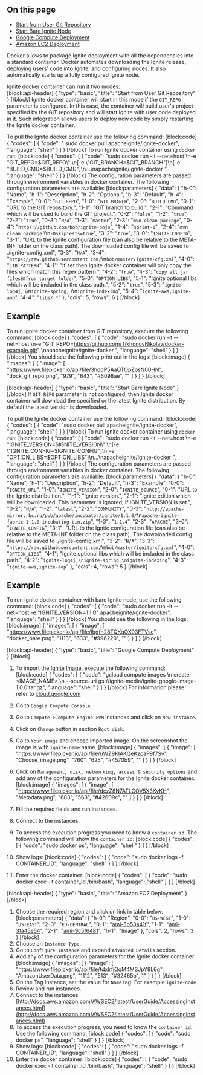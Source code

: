 ## On this page
* [Start from User Git Repository](doc:docker-deployment#start-from-user-git-repository)
* [Start Bare Ignite Node](doc:docker-deployment#start-bare-ignite-node)
* [Google Compute Deployment](doc:docker-deployment#google-compute-deployment)
* [Amazon EC2 Deployment](doc:docker-deployment#amazon-ec2-deployment)

Docker allows to package Ignite deployment with all the dependencies into a standard container. Docker automates downloading the Ignite release, deploying users' code into Ignite, and configuring nodes. It also automatically starts up a fully configured Ignite node.

Ignite docker container can run it two modes:  
[block:api-header]
{
  "type": "basic",
  "title": "Start from User Git Repository"
}
[/block]
Ignite docker container will start in this mode if  the `GIT_REPO` parameter is configured. In this case, the container will build user's project specified by the GIT repository and will start Ignite with user code deployed in it. Such integration allows users to deploy new code by simply restarting the Ignite docker container.

To pull the Ignite docker container use the following command:
[block:code]
{
  "codes": [
    {
      "code": " sudo docker pull apacheignite/ignite-docker",
      "language": "shell"
    }
  ]
}
[/block]
To run Ignite docker container using `docker run`:
[block:code]
{
  "codes": [
    {
      "code": "sudo docker run -it --net=host \n-e \"GIT_REPO=$GIT_REPO\" \n[-e \"GIT_BRANCH=$GIT_BRANCH\"]\n[-e \"BUILD_CMD=$BUILD_CMD\"]\n...\napacheignite/ignite-docker ",
      "language": "shell"
    }
  ]
}
[/block]
The configuration parameters are passed through environment variables in docker container. The following configuration parameters are available:
[block:parameters]
{
  "data": {
    "h-0": "Name",
    "h-1": "Description",
    "h-2": "Optional",
    "h-3": "Default",
    "h-4": "Example",
    "0-0": "`GIT_REPO`",
    "1-0": "`GIT_BRANCH`",
    "2-0": "`BUILD_CMD`",
    "0-1": "URL to the GIT repository.",
    "1-1": "GIT branch to build.",
    "2-1": "Command which will be used to build the GIT project.",
    "0-2": "`false`",
    "1-2": "`true`",
    "2-2": "`true`",
    "0-3": "`N/A`",
    "1-3": "`master`",
    "2-3": "`mvn clean package`",
    "0-4": "`https://github.com/bob/ignite-pojo`",
    "1-4": "`sprint-1`",
    "2-4": "`mvn clean package` \\\n`-DskipTests=true`",
    "3-2": "`true`",
    "3-0": "`IGNITE_CONFIG`",
    "3-1": "URL to the Ignite configuration file (can also be relative to the  META-INF folder on the class path). The downloaded config file will be saved to ./ignite-config.xml",
    "3-3": "`N/A`",
    "3-4": "`https://raw.githubusercontent.com/`\n`bob/master/ignite-cfg.xml`",
    "4-0": "`LIB_PATTERN`",
    "4-1": "If set then Ignite docker container will only copy the files which match this regex pattern.",
    "4-2": "`true`",
    "4-3": "`copy all jar files`\n`from target folder`",
    "5-0": "`OPTION_LIBS`",
    "5-1": "Ignite optional libs which will be included in the class path.",
    "5-2": "`true`",
    "5-3": "`ignite-log4j,` \\\n`ignite-spring,` \\\n`ignite-indexing`",
    "5-4": "`ignite-aws,ignite-aop`",
    "4-4": "`libs/.*`"
  },
  "cols": 5,
  "rows": 6
}
[/block]
## Example

To run Ignite docker container from GIT repository, execute the following command:
[block:code]
{
  "codes": [
    {
      "code": "sudo docker run -it --net=host \n-e \"GIT_REPO=https://github.com/TikhonovNikolay/docker-example.git\" \napacheignite/ignite-docker ",
      "language": "shell"
    }
  ]
}
[/block]
 You should see the following print out in the logs:
[block:image]
{
  "images": [
    {
      "image": [
        "https://www.filepicker.io/api/file/3hddP5AaQTOpZosN00HN",
        "dock_git_repo.png",
        "979",
        "643",
        "#6098ae",
        ""
      ]
    }
  ]
}
[/block]

[block:api-header]
{
  "type": "basic",
  "title": "Start Bare Ignite Node"
}
[/block]
If `GIT_REPO` parameter is not configured, then Ignite docker container will download the specified or the latest Ignite distribution. By default the latest version is downloaded.

To pull the Ignite docker container use the following command:
[block:code]
{
  "codes": [
    {
      "code": "sudo docker pull apacheignite/ignite-docker",
      "language": "shell"
    }
  ]
}
[/block]
To run Ignite docker container using `docker run`:
[block:code]
{
  "codes": [
    {
      "code": "sudo docker run -it --net=host \n-e \"IGNITE_VERSION=$IGNITE_VERSION\" \n[-e \"IGNITE_CONFIG=$IGNITE_CONFIG\"]\n[-e \"OPTION_LIBS=$OPTION_LIBS\"]\n...\napacheignite/ignite-docker ",
      "language": "shell"
    }
  ]
}
[/block]
The configuration parameters are passed through environment variables in docker container. The following configuration parameters are available:
[block:parameters]
{
  "data": {
    "h-0": "Name",
    "h-1": "Description",
    "h-2": "Default",
    "h-3": "Example",
    "0-0": "`IGNITE_URL`",
    "1-0": "`IGNITE_VERSION`",
    "2-0": "`IGNITE_SOURCE`",
    "0-1": "URL to the Ignite distribuition.",
    "1-1": "Ignite version.",
    "2-1": "Ignite edition which will be downloaded. This parameter is ignored, if IGNITE_VERSION is set.",
    "0-2": "`N/A`",
    "1-2": "`latest`",
    "2-2": "`COMMUNITY`",
    "0-3": "`http://apache-mirror.rbc.ru/pub/apache/incubator/ignite/1.1.0/`\n`apache-ignite-fabric-1.1.0-incubating-bin.zip`",
    "1-3": "`1.1.4`",
    "2-3": "`APACHE`",
    "3-0": "`IGNITE_CONFIG`",
    "3-1": "URL to the Ignite configuration file (can also be relative to the  META-INF folder on the class path). The downloaded config file will be saved to ./ignite-config.xml",
    "3-2": "`N/A`",
    "3-3": "`https://raw.githubusercontent.com/`\n`bob/master/ignite-cfg.xml`",
    "4-0": "`OPTION_LIBS`",
    "4-1": "Ignite optional libs which will be included in the class path.",
    "4-2": "`ignite-log4j,\nignite-spring,\nignite-indexing`",
    "4-3": "`ignite-aws,ignite-aop`"
  },
  "cols": 4,
  "rows": 5
}
[/block]
## Example

To run Ignite docker container with bare Ignite node, use the following command:
[block:code]
{
  "codes": [
    {
      "code": "sudo docker run -it --net=host -e \"IGNITE_VERSION=1.1.0\" apacheignite/ignite-docker",
      "language": "shell"
    }
  ]
}
[/block]
You should see the following in the logs:
[block:image]
{
  "images": [
    {
      "image": [
        "https://www.filepicker.io/api/file/lbgfn28TQKqOX03FTVsc",
        "docker_bare.png",
        "1113",
        "633",
        "#996220",
        ""
      ]
    }
  ]
}
[/block]

[block:api-header]
{
  "type": "basic",
  "title": "Google Compute Deployment"
}
[/block]
1. To import the [Ignite Image](https://storage.googleapis.com/ignite-media/ignite-google-image-1.0.0.tar.gz), execute the following command:
[block:code]
{
  "codes": [
    {
      "code": "gcloud compute images \n  create <IMAGE_NAME> \n  --source-uri gs://ignite-media/ignite-google-image-1.0.0.tar.gz",
      "language": "shell"
    }
  ]
}
[/block]
For information please refer to [cloud.google.com](https://cloud.google.com/compute/docs/images#import_an_image)
    
2. Go to `Google Compute Console`.
3. Go to `Compute->Compute Engine->VM` instances and click on `New instance`.
4. Click on `Change` button in section `Boot disk`.
5. Go to `Your image` and choose imported image. On the screenshot the image is with `ignite-name` name.
[block:image]
{
  "images": [
    {
      "image": [
        "https://www.filepicker.io/api/file/uWZ9KlAKQeKzcaP9f7Sv",
        "Choose_image.png",
        "760",
        "625",
        "#4570b9",
        ""
      ]
    }
  ]
}
[/block]
6. Click on `Management, disk, networking, access & security options` and add any of the configuration parameters for the Ignite docker container.
[block:image]
{
  "images": [
    {
      "image": [
        "https://www.filepicker.io/api/file/dczZ8N7ATLCOV5X3KvKH",
        "Metadata.png",
        "683",
        "563",
        "#42609c",
        ""
      ]
    }
  ]
}
[/block]
7. Fill the required fields and run instances.
8. Connect to the instances.
9. To access the execution progress you need to know a `container id`. The following command will show the `container id`:
[block:code]
{
  "codes": [
    {
      "code": "sudo docker ps",
      "language": "shell"
    }
  ]
}
[/block]
10. Show logs:
[block:code]
{
  "codes": [
    {
      "code": "sudo docker logs -f CONTAINER_ID",
      "language": "shell"
    }
  ]
}
[/block]
 11. Enter the docker container:
[block:code]
{
  "codes": [
    {
      "code": "sudo docker exec -it container_id /bin/bash",
      "language": "shell"
    }
  ]
}
[/block]

[block:api-header]
{
  "type": "basic",
  "title": "Amazon EC2 Deployment"
}
[/block]
1. Choose the required region and click on link in table below.
[block:parameters]
{
  "data": {
    "h-0": "Region",
    "0-0": "`US-WEST`",
    "1-0": "`US-EAST`",
    "2-0": "`EU-CENTRAL`",
    "0-1": "[ami-5b53a41f](https://console.aws.amazon.com/ec2/home?region=us-west-1#launchAmi=ami-5b53a41f)",
    "1-1": "[ami-3fa45e54](https://console.aws.amazon.com/ec2/home?region=us-east-1#launchAmi=ami-3fa45e54)",
    "2-1": "[ami-9c5f6481](https://console.aws.amazon.com/ec2/home?region=eu-central-1#launchAmi=ami-9c5f6481)",
    "h-1": "Image"
  },
  "cols": 2,
  "rows": 3
}
[/block]
2. Choose an `Instance Type`.
3. Go to `Configure Instance` and expand `Advanced Details` section.
4. Add any of the configuration parameters for the Ignite docker container.
[block:image]
{
  "images": [
    {
      "image": [
        "https://www.filepicker.io/api/file/tdxlrfjQqM4MSJpY8L6g",
        "AmazonUserData.png",
        "1112",
        "513",
        "#32465b",
        ""
      ]
    }
  ]
}
[/block]
5. On the Tag Instance, set the value for `Name` tag. For example `ignite-node`
6. Review and run instances.
7. Connect to the instances [http://docs.aws.amazon.com/AWSEC2/latest/UserGuide/AccessingInstances.html](http://docs.aws.amazon.com/AWSEC2/latest/UserGuide/AccessingInstances.html)
8. To access the execution progress, you need to know the `container id`. Use the following command:
[block:code]
{
  "codes": [
    {
      "code": "sudo docker ps",
      "language": "shell"
    }
  ]
}
[/block]
9. Show logs:
[block:code]
{
  "codes": [
    {
      "code": "sudo docker logs -f CONTAINER_ID",
      "language": "shell"
    }
  ]
}
[/block]
10. Enter the docker container:
[block:code]
{
  "codes": [
    {
      "code": "sudo docker exec -it container_id /bin/bash",
      "language": "shell"
    }
  ]
}
[/block]